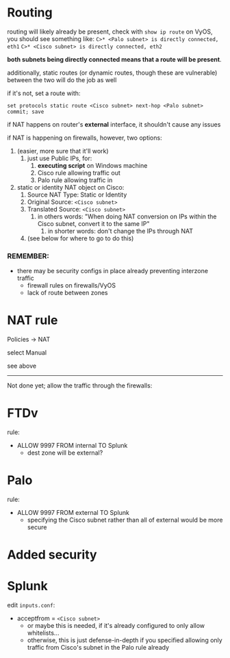 
# Routing

routing will likely already be present, check with `show ip route` on VyOS, you should see something like:
`C>* <Palo subnet> is directly connected, eth1`
`C>* <Cisco subnet> is directly connected, eth2`

**both subnets being directly connected means that a route will be present**.

additionally, static routes (or dynamic routes, though these are vulnerable) between the two will do the job as well

if it's not, set a route with:

`set protocols static route <Cisco subnet> next-hop <Palo subnet>`
`commit; save`

if NAT happens on router's **external** interface, it shouldn't cause any issues

if NAT is happening on firewalls, however, two options:
1. (easier, more sure that it'll work)
	1. just use Public IPs, for:
		1. **executing script** on Windows machine
		2. Cisco rule allowing traffic out
		3. Palo rule allowing traffic in
2. static or identity NAT object on Cisco:
	1. Source NAT Type: Static or Identity
	2. Original Source: `<Cisco subnet>`
	3. Translated Source: `<Cisco subnet>`
		1. in others words: "When doing NAT conversion on IPs within the Cisco subnet, convert it to the same IP"
			1. in shorter words: don't change the IPs through NAT
	4. (see below for where to go to do this)

### REMEMBER:
- there may be security configs in place already preventing interzone traffic
	- firewall rules on firewalls/VyOS
	- lack of route between zones

# NAT rule

Policies -> NAT

select Manual 

see above

------------------
Not done yet; allow the traffic through the firewalls:

# FTDv

rule:
- ALLOW 9997 FROM internal TO Splunk
	- dest zone will be external?

# Palo

rule:
- ALLOW 9997 FROM external TO Splunk
	- specifying the Cisco subnet rather than all of external would be more secure


# Added security
# Splunk

edit `inputs.conf`:
- acceptfrom = `<Cisco subnet>`
	- or maybe this is needed, if it's already configured to only allow whitelists...
	- otherwise, this is just defense-in-depth if you specified allowing only traffic from Cisco's subnet in the Palo rule already